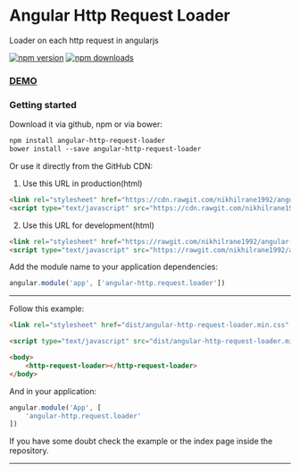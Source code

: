 # Angular Http Request Loader
Loader on each http request in angularjs

[![npm version](https://img.shields.io/npm/v/angular-http-request-loader.svg)](https://www.npmjs.com/package/angular-http-request-loader)
[![npm downloads](https://img.shields.io/npm/dm/angular-http-request-loader.svg?maxAge=259200)](https://www.npmjs.com/package/angular-http-request-loader)

### [DEMO](https://nikhilrane1992.github.io/angular-http-request-loader/)

### Getting started
Download it via github, npm or via bower:

```bash
npm install angular-http-request-loader
bower install --save angular-http-request-loader
```

Or use it directly from the GitHub CDN:

1) Use this URL in production(html)
```html
<link rel="stylesheet" href="https://cdn.rawgit.com/nikhilrane1992/angular-http-request-loader/00c488f1/dist/angular-http-request-loader.min.css">
<script type="text/javascript" src="https://cdn.rawgit.com/nikhilrane1992/angular-http-request-loader/00c488f1/dist/angular-http-request-loader.min.js"></script>
```

2) Use this URL for development(html)
```html
<link rel="stylesheet" href="https://rawgit.com/nikhilrane1992/angular-http-request-loader/master/dist/angular-http-request-loader.min.css">
<script type="text/javascript" src="https://rawgit.com/nikhilrane1992/angular-http-request-loader/master/dist/angular-http-request-loader.min.js"></script>
```

Add the module name to your application dependencies:
```javascript
angular.module('app', ['angular-http.request.loader'])
```

---

Follow this example:

```html
<link rel="stylesheet" href="dist/angular-http-request-loader.min.css" media="screen" charset="utf-8">

<script type="text/javascript" src="dist/angular-http-request-loader.min.js"></script>
```

```html
<body>
    <http-request-loader></http-request-loader>
</body>
```

And in your application:
```javascript
angular.module('App', [
    'angular-http.request.loader'
])
```

If you have some doubt check the example or the index page inside the repository.

---
